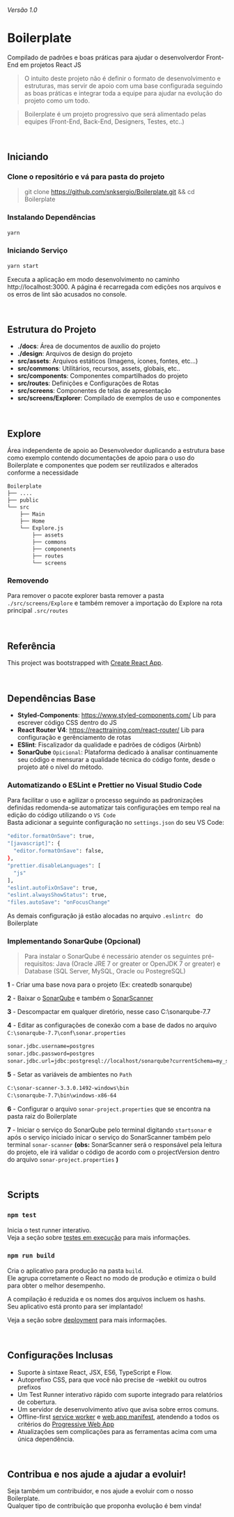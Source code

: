 ###### Versão 1.0
# Boilerplate

Compilado de padrões e boas práticas para ajudar o desenvolverdor Front-End em projetos React JS

> O intuito deste projeto não é definir o formato de desenvolvimento e estruturas, mas servir de apoio com uma base configurada seguindo as boas práticas e integrar toda a equipe para ajudar na evolução do projeto como um todo.

> Boilerplate é um projeto progressivo que será alimentado pelas equipes (Front-End, Back-End, Designers, Testes, etc..)

<br>

## Iniciando

### Clone o repositório e vá para pasta do projeto

> git clone https://github.com/snksergio/Boilerplate.git && cd Boilerplate

### Instalando Dependências

```bash
yarn
```

### Iniciando Serviço

```bash
yarn start
```

Executa a aplicação em modo desenvolvimento no caminho http://localhost:3000.
A página é recarregada com edições nos arquivos e os erros de lint são acusados no console.

<p align="center" style="margin: 0 auto;>
	<img src="src/assets/img/boilerplate.png" />
</p>

<br>

## Estrutura do Projeto

- **./docs**: Área de documentos de auxílio do projeto
- **./design**: Arquivos de design do projeto
- **src/assets**: Arquivos estáticos (Imagens, ícones, fontes, etc...)
- **src/commons**: Utilitários, recursos, assets, globais, etc..
- **src/components**: Componentes compartilhados do projeto
- **src/routes**: Definições e Configurações de Rotas
- **src/screens**: Componentes de telas de apresentação
- **src/screens/Explorer**: Compilado de exemplos de uso e componentes

<br>

## Explore

Área independente de apoio ao Desenvolvedor duplicando a estrutura base como exemplo contendo documentações de apoio para o uso do Boilerplate e componentes que podem ser reutilizados e alterados conforme a necessidade

```
Boilerplate
├── ....
├── public
└── src
    ├── Main
    ├── Home
    └── Explore.js
        ├── assets
        ├── commons
        ├── components
        ├── routes
        └── screens
```

### Removendo
Para remover o pacote explorer basta remover a pasta `./src/screens/Explore` e também remover a importação do Explore na rota principal `.src/routes`

<br>

## Referência

This project was bootstrapped with [Create React App](https://github.com/facebook/create-react-app).

<br>

## Dependências Base

- **Styled-Components**: https://www.styled-components.com/
Lib para escrever código CSS dentro do JS
- **React Router V4**: https://reacttraining.com/react-router/
Lib para configuração e gerênciamento de rotas
- **ESlint**: 
Fiscalizador da qualidade e padrões de códigos (Airbnb)
- **SonarQube** `Opicional`: 
Plataforma dedicado à analisar continuamente seu código e mensurar a qualidade técnica do código fonte, desde o projeto até o nível do método.

### Automatizando o ESLint e Prettier no Visual Studio Code

Para facilitar o uso e agilizar o processo seguindo as padronizações definidas redomenda-se automatizar tais configurações em tempo real na edição do código utilizando o `VS Code`<br>
Basta adicionar a seguinte configuração no `settings.json` do seu VS Code:

```bash
"editor.formatOnSave": true,
"[javascript]": {
  "editor.formatOnSave": false,
},
"prettier.disableLanguages": [
  "js"
],
"eslint.autoFixOnSave": true,
"eslint.alwaysShowStatus": true,
"files.autoSave": "onFocusChange"
```
As demais configuração já estão alocadas no arquivo `.eslintrc ` do Boilerplate

### Implementando SonarQube (Opcional)
> Para instalar o SonarQube é necessário atender os seguintes pré-requisitos: Java (Oracle JRE 7 or greater or OpenJDK 7 or greater) e Database (SQL Server, MySQL, Oracle ou PostegreSQL)

**1** - Criar uma base nova para o projeto (Ex: createdb sonarqube)

**2** - Baixar o [SonarQube](https://binaries.sonarsource.com/Distribution/sonarqube/sonarqube-7.7.zip) e também o [SonarScanner](https://docs.sonarqube.org/latest/analysis/scan/sonarscanner/)

**3** - Descompactar em qualquer diretório, nesse caso C:\sonarqube-7.7

**4** - Editar as configurações de conexão com a base de dados no arquivo `C:\sonarqube-7.7\conf\sonar.properties`
```bash
sonar.jdbc.username=postgres
sonar.jdbc.password=postgres
sonar.jdbc.url=jdbc:postgresql://localhost/sonarqube?currentSchema=my_schema
```
**5** - Setar as variáveis de ambientes no `Path`
```bash
C:\sonar-scanner-3.3.0.1492-windows\bin
C:\sonarqube-7.7\bin\windows-x86-64
```
**6** - Configurar o arquivo `sonar-project.properties` que se encontra na pasta raiz do Boilerplate

**7** - Iniciar o serviço do SonarQube pelo terminal digitando `startsonar` e após o serviço iniciado inicar o serviço do SonarScanner também pelo terminal `sonar-scanner` **(obs:** SonarScanner será o responsável pela leitura do projeto, ele irá validar o código de acordo com o projectVersion dentro do arquivo `sonar-project.properties` **)**

<br>

## Scripts

### `npm test`

Inicia o test runner interativo. <br>
Veja a seção sobre [testes em execução](https://facebook.github.io/create-react-app/docs/running-tests) para mais informações.

### `npm run build`

Cria o aplicativo para produção na pasta `build`. <br>
Ele agrupa corretamente o React no modo de produção e otimiza o build para obter o melhor desempenho.

A compilação é reduzida e os nomes dos arquivos incluem os hashs. <br>
Seu aplicativo está pronto para ser implantado!

Veja a seção sobre [deployment](https://facebook.github.io/create-react-app/docs/deployment) para mais informações.

<br>

## Configurações Inclusas

- Suporte à sintaxe React, JSX, ES6, TypeScript e Flow.
- Autoprefixo CSS, para que você não precise de -webkit ou outros prefixos
- Um Test Runner interativo rápido com suporte integrado para relatórios de cobertura.
- Um servidor de desenvolvimento ativo que avisa sobre erros comuns.
- Offline-first [service worker](https://developers.google.com/web/fundamentals/getting-started/primers/service-workers) e [web app manifest](https://developers.google.com/web/fundamentals/engage-and-retain/web-app-manifest/), atendendo a todos os critérios do [Progressive Web App](https://facebook.github.io/create-react-app/docs/making-a-progressive-web-app)
- Atualizações sem complicações para as ferramentas acima com uma única dependência.

<br>

## Contribua e nos ajude a ajudar a evoluir!

Seja também um contribuidor, e nos ajude a evoluir com o nosso Boilerplate. <br>
Qualquer tipo de contribuição que proponha evolução é bem vinda!
